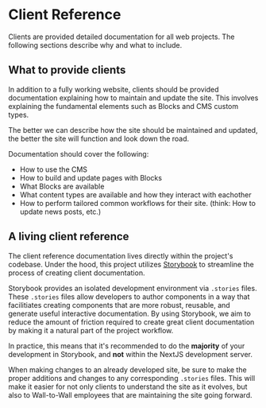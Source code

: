 # Client Reference

Clients are provided detailed documentation for all web projects. The following
sections describe why and what to include.

## What to provide clients

In addition to a fully working website, clients should be provided documentation
explaining how to maintain and update the site. This involves explaining the
fundamental elements such as Blocks and CMS custom types.

The better we can describe how the site should be maintained and updated, the
better the site will function and look down the road.

Documentation should cover the following:

- How to use the CMS
- How to build and update pages with Blocks
- What Blocks are available
- What content types are available and how they interact with eachother
- How to perform tailored common workflows for their site. (think: How to update
  news posts, etc.)

## A living client reference

The client reference documentation lives directly within the project's codebase.
Under the hood, this project utilizes [Storybook](https://storybook.js.org/) to
streamline the process of creating client documentation.

Storybook provides an isolated development environment via `.stories` files.
These `.stories` files allow developers to author components in a way that
facilitiates creating components that are more robust, reusable, and generate
useful interactive documentation. By using Storybook, we aim to reduce the
amount of friction required to create great client documentation by making it a
natural part of the project workflow.

In practice, this means that it's recommended to do the **majority** of your
development in Storybook, and **not** within the NextJS development server.

When making changes to an already developed site, be sure to make the proper
additions and changes to any corresponding `.stories` files. This will make it
easier for not only clients to understand the site as it evolves, but also to
Wall-to-Wall employees that are maintaining the site going forward.
